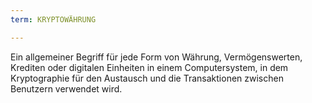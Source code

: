 ```yaml
---
term: KRYPTOWÄHRUNG

---
```

Ein allgemeiner Begriff für jede Form von Währung, Vermögenswerten, Krediten oder digitalen Einheiten in einem Computersystem, in dem Kryptographie für den Austausch und die Transaktionen zwischen Benutzern verwendet wird.